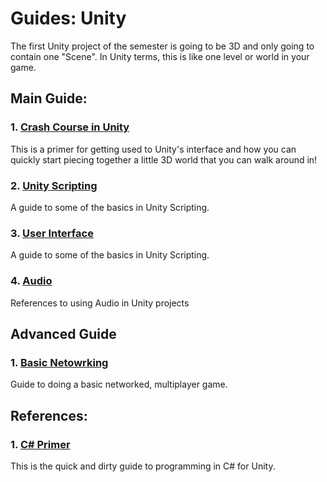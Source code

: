 # Guides: Unity

The first Unity project of the semester is going to be 3D and only going to contain one "Scene". In Unity terms, this is like one level or world in your game.

## Main Guide:

### 1. [Crash Course in Unity](Crash-Course-in-Unity/README.md)

This is a primer for getting used to Unity's interface and how you can quickly start piecing together a little 3D world that you can walk around in!

### 2. [Unity Scripting](Unity-Scripting/README.md)

A guide to some of the basics in Unity Scripting.

### 3. [User Interface](User-Interface/README.md)

A guide to some of the basics in Unity Scripting.

### 4. [Audio](Audio/README.md)

References to using Audio in Unity projects

## Advanced Guide

### 1. [Basic Netowrking](Basic-Networking/README.md)

Guide to doing a basic networked, multiplayer game. 

## References:

### 1. [C# Primer](CSharp-Primer/README.md)

This is the quick and dirty guide to programming in C# for Unity.

